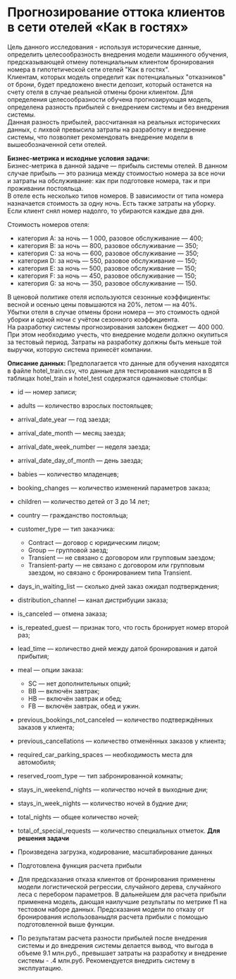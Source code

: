 # Прогнозирование оттока клиентов в сети отелей «Как в гостях»

Цель данного исследования - используя исторические данные, определить целесообразность внедрения модели машинного обучения, предсказывающей отмену потенциальным клиентом бронирования номера в гипотетической сети отелей "Как в гостях". \
Клиентам, которых модель определит как потенциальных "отказников" от брони, будет предложено внести депозит, который останется на счету отеля в случае реальной отмены брони клиентом. Для определения целесообразности обучена прогнозирующая модель, определена разность прибылей с внедрением системы и без внедрения системы. \
Данная разность прибылей, рассчитанная на реальных исторических данных, с лихвой превысила затраты на разработку и внедрение системы, что позволяет рекомендовать внедрение модели в вышеобозначенной сети отелей.

**Бизнес-метрика и исходные условия задачи:** \
Бизнес-метрика в данной задаче — прибыль системы отелей. В данном случае прибыль — это разница между стоимостью номера за все ночи и затраты на обслуживание: как при подготовке номера, так и при проживании постояльца. \
В отеле есть несколько типов номеров. В зависимости от типа номера назначается стоимость за одну ночь. Есть также затраты на уборку. Если клиент снял номер надолго, то убираются каждые два дня.

Стоимость номеров отеля:
* категория A: за ночь — 1 000, разовое обслуживание — 400;
* категория B: за ночь — 800, разовое обслуживание — 350;
* категория C: за ночь — 600, разовое обслуживание — 350;
* категория D: за ночь — 550, разовое обслуживание — 150;
* категория E: за ночь — 500, разовое обслуживание — 150;
* категория F: за ночь — 450, разовое обслуживание — 150;
* категория G: за ночь — 350, разовое обслуживание — 150.

В ценовой политике отеля используются сезонные коэффициенты: весной и осенью цены повышаются на 20%, летом — на 40%. \
Убытки отеля в случае отмены брони номера — это стоимость одной уборки и одной ночи с учётом сезонного коэффициента. \
На разработку системы прогнозирования заложен бюджет — 400 000. При этом необходимо учесть, что внедрение модели должно окупиться за тестовый период. Затраты на разработку должны быть меньше той выручки, которую система принесёт компании. 

**Описание данных:**
Предполагается что данные для обучения находятся в файле hotel_train.csv, что данные для тестирования находятся в 
В таблицах hotel_train и hotel_test содержатся одинаковые столбцы:

* id — номер записи;
* adults  — количество взрослых постояльцев;
* arrival_date_year — год заезда;
* arrival_date_month — месяц заезда;
* arrival_date_week_number — неделя заезда;
* arrival_date_day_of_month — день заезда;
* babies — количество младенцев;
* booking_changes — количество изменений параметров заказа;
* children — количество детей от 3 до 14 лет;
* country — гражданство постояльца;
* customer_type  — тип заказчика:
      
    * Contract — договор с юридическим лицом;
    * Group — групповой заезд;
    * Transient — не связано с договором или групповым заездом;
    * Transient-party — не связано с договором или групповым заездом, но связано с бронированием типа Transient.
* days_in_waiting_list — сколько дней заказ ожидал подтверждения;
* distribution_channel — канал дистрибуции заказа;
* is_canceled — отмена заказа;
* is_repeated_guest — признак того, что гость бронирует номер второй раз;
* lead_time — количество дней между датой бронирования и датой прибытия;
* meal — опции заказа:
     
    * SC — нет дополнительных опций;
    * BB — включён завтрак;
    * HB — включён завтрак и обед;
    * FB — включён завтрак, обед и ужин.
* previous_bookings_not_canceled — количество подтверждённых заказов у клиента;
* previous_cancellations — количество отменённых заказов у клиента;
* required_car_parking_spaces — необходимость места для автомобиля;
* reserved_room_type  — тип забронированной комнаты;
* stays_in_weekend_nights — количество ночей в выходные дни;
* stays_in_week_nights — количество ночей в будние дни;
* total_nights — общее количество ночей;
* total_of_special_requests — количество специальных отметок.
**Для решения задачи**
* Произведена загрузка, кодирование, масштабирование данных
* Подготовлена функция расчета прибыли
* Для предсказания отказа клиентов от бронирования применены модели логистической регрессии, случайного дерева, случайного леса с перебором параметров. В дальнейшем для расчета прибыли применена модель, дающая наилучшие результаты по метрике f1 на тестовом наборе данных. Предсказания модели по отказу от бронирования использованыдля расчета прибыли с помощью подготовленной выше функции.
* По результатам расчета разности прибылей после внедрения системы и до внедрения системы делается вывод, что выгода в объеме 9.1 млн.руб., превышает затраты на разработку и внедрение системы - .4 млн.руб. Рекомендуется внедрить систему в эксплуатацию.
